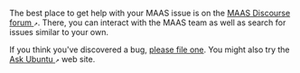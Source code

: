 <!-- "How to ask for help" -->
The best place to get help with your MAAS issue is on the [MAAS Discourse forum ](https://discourse.maas.io/)`↗`. There, you can interact with the MAAS team as well as search for issues similar to your own.

If you think you've discovered a bug, [please file one](/t/how-to-report-a-bug/4446). You might also try the [Ask Ubuntu ](https://askubuntu.com/questions/ask?tags=maas)`↗` web site.
